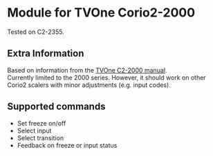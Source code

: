 # Module for TVOne Corio2-2000

Tested on C2-2355.

## Extra Information
Based on information from the [TVOne C2-2000 manual](https://tvone.com/filestore/Manuals-CORIO-Products/Manual-C2-2000.pdf).  
Currently limited to the 2000 series. However, it should work on other Corio2 scalers with minor adjustments (e.g. input codes). 

## Supported commands
* Set freeze on/off
* Select input
* Select transition
* Feedback on freeze or input status